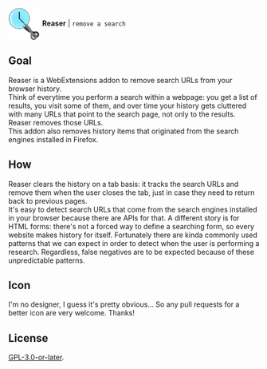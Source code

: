 <img align="center" width="64" src="reaser/icon/reaser.svg"> **Reaser** | `remove a search`


## Goal
Reaser is a WebExtensions addon to remove search URLs from your browser history.\
Think of everytime you perform a search within a webpage: you get a list of results, you visit some of them, and over time your history gets cluttered with many URLs that point to the search page, not only to the results. Reaser removes those URLs.\
This addon also removes history items that originated from the search engines installed in Firefox.

## How
Reaser clears the history on a tab basis: it tracks the search URLs and remove them when the user closes the tab, just in case they need to return back to previous pages.\
It's easy to detect search URLs that come from the search engines installed in your browser because there are APIs for that. A different story is for HTML forms: there's not a forced way to define a searching form, so every website makes history for itself. Fortunately there are kinda commonly used patterns that we can expect in order to detect when the user is performing a research. Regardless, false negatives are to be expected because of these unpredictable patterns.

## Icon
I'm no designer, I guess it's pretty obvious... So any pull requests for a better icon are very welcome. Thanks!

## License
[GPL-3.0-or-later](https://www.gnu.org/licenses/gpl-3.0.en.html).
